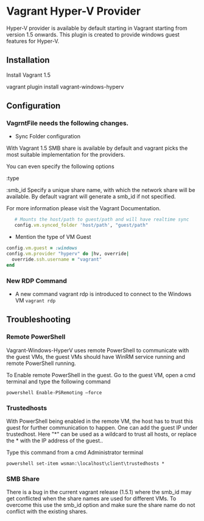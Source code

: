 # Vagrant Hyper-V Provider

Hyper-V provider is available by default starting in Vagrant starting from version 1.5 onwards. This plugin is created to provide windows guest features for Hyper-V.


## Installation
Install Vagrant 1.5

vagrant plugin install vagrant-windows-hyperv

## Configuration


### VagrntFile needs the following changes.

- Sync Folder configuration

With Vagrant 1.5 SMB share is available by default and vagrant picks the most suitable
implementation for the providers.

You can even specify the following options

 :type

 :smb_id   Specify a unique share name, with which the network share will be available. By default vagrant will generate a smb_id if not specified.
 

For more information please visit the Vagrant Documentation.

```ruby
   # Mounts the host/path to guest/path and will have realtime sync
   config.vm.synced_folder 'host/path', "guest/path"
```
- Mention the type of VM Guest

```ruby
config.vm.guest = :windows
config.vm.provider "hyperv" do |hv, override|
  override.ssh.username = "vagrant"
end
```
### New RDP Command
* A new command vagrant rdp is introduced to connect to the Windows VM
` vagrant rdp `

## Troubleshooting

### Remote PowerShell
Vagrant-Windows-HyperV uses remote PowerShell to communicate with the guest VMs, the guest VMs should have WinRM service running and remote PowerShell running.

To Enable remote PowerShell in the guest.
Go to the guest VM, open a cmd terminal and type the following command
```
powershell Enable-PSRemoting –force
```
### Trustedhosts
With PowerShell being enabled in the remote VM, the host has to trust this guest for further communication to happen.
One can add the guest IP under trustedhost. Here "*" can be used as a wildcard to trust all hosts, or replace the * with the IP address of the guest..

Type this command from a cmd Administrator terminal

`
powershell set-item wsman:\localhost\client\trustedhosts *
`

### SMB Share
There is a bug in the current vagrant release (1.5.1) where the smb_id may get conflicted when the share names are used for different VMs. To overcome this use the smb_id option and make sure the share name do not conflict with the existing shares.
